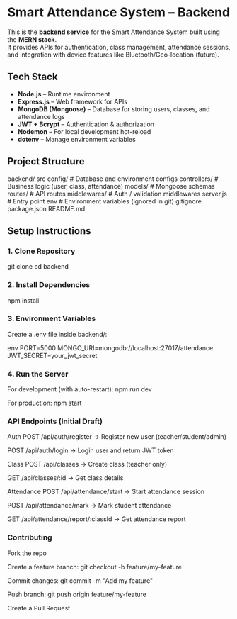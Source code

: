 # Smart Attendance System – Backend

This is the **backend service** for the Smart Attendance System built using the **MERN stack**.  
It provides APIs for authentication, class management, attendance sessions, and integration with device features like Bluetooth/Geo-location (future).

## Tech Stack
- **Node.js** – Runtime environment  
- **Express.js** – Web framework for APIs  
- **MongoDB (Mongoose)** – Database for storing users, classes, and attendance logs  
- **JWT + Bcrypt** – Authentication & authorization  
- **Nodemon** – For local development hot-reload  
- **dotenv** – Manage environment variables  

## Project Structure
backend/
src
config/ # Database and environment configs
controllers/ # Business logic (user, class, attendance)
models/ # Mongoose schemas
routes/ # API routes
middlewares/ # Auth / validation middlewares
server.js # Entry point
env # Environment variables (ignored in git)
gitignore
package.json
README.md

## Setup Instructions

### 1. Clone Repository
git clone <your-repo-url>
cd backend

### 2. Install Dependencies
npm install

### 3. Environment Variables
Create a .env file inside backend/:

env
PORT=5000
MONGO_URI=mongodb://localhost:27017/attendance
JWT_SECRET=your_jwt_secret

### 4. Run the Server
For development (with auto-restart):
npm run dev

For production:
npm start

### API Endpoints (Initial Draft)

Auth
POST /api/auth/register → Register new user (teacher/student/admin)

POST /api/auth/login → Login user and return JWT token

Class
POST /api/classes → Create class (teacher only)

GET /api/classes/:id → Get class details

Attendance
POST /api/attendance/start → Start attendance session

POST /api/attendance/mark → Mark student attendance

GET /api/attendance/report/:classId → Get attendance report

### Contributing
Fork the repo

Create a feature branch: git checkout -b feature/my-feature

Commit changes: git commit -m "Add my feature"

Push branch: git push origin feature/my-feature

Create a Pull Request